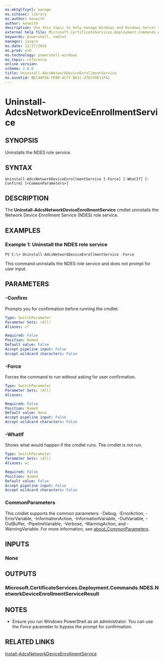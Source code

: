 ```yaml
---
ms.mktglfcycl: manage
ms.sitesec: library
ms.author: kenwith
author: kenwith
description: Use this topic to help manage Windows and Windows Server technologies with Windows PowerShell.
external help file: Microsoft.CertificateServices.Deployment.Commands.dll-Help.xml
keywords: powershell, cmdlet
manager: jasgro
ms.date: 12/27/2016
ms.prod: w10
ms.technology: powershell-windows
ms.topic: reference
online version: 
schema: 2.0.0
title: Uninstall-AdcsNetworkDeviceEnrollmentService
ms.assetid: BD14AF56-FE90-4C77-BA1C-27DC49E11FA1
---
```


# Uninstall-AdcsNetworkDeviceEnrollmentService

## SYNOPSIS
Uninstalls the NDES role service.

## SYNTAX

```
Uninstall-AdcsNetworkDeviceEnrollmentService [-Force] [-WhatIf] [-Confirm] [<CommonParameters>]
```

## DESCRIPTION
The **Uninstall-AdcsNetworkDeviceEnrollmentService** cmdlet uninstalls the Network Device Enrollment Service (NDES) role service.

## EXAMPLES

### Example 1: Uninstall the NDES role service
```
PS C:\> Uninstall-AdcsNetworkDeviceEnrollmentService -Force
```

This command uninstalls the NDES role service and does not prompt for user input.

## PARAMETERS

### -Confirm
Prompts you for confirmation before running the cmdlet.

```yaml
Type: SwitchParameter
Parameter Sets: (All)
Aliases: cf

Required: False
Position: Named
Default value: False
Accept pipeline input: False
Accept wildcard characters: False
```

### -Force
Forces the command to run without asking for user confirmation.

```yaml
Type: SwitchParameter
Parameter Sets: (All)
Aliases: 

Required: False
Position: Named
Default value: None
Accept pipeline input: False
Accept wildcard characters: False
```

### -WhatIf
Shows what would happen if the cmdlet runs.
The cmdlet is not run.

```yaml
Type: SwitchParameter
Parameter Sets: (All)
Aliases: wi

Required: False
Position: Named
Default value: False
Accept pipeline input: False
Accept wildcard characters: False
```

### CommonParameters
This cmdlet supports the common parameters: -Debug, -ErrorAction, -ErrorVariable, -InformationAction, -InformationVariable, -OutVariable, -OutBuffer, -PipelineVariable, -Verbose, -WarningAction, and -WarningVariable. For more information, see [about_CommonParameters](http://go.microsoft.com/fwlink/?LinkID=113216).

## INPUTS

### None

## OUTPUTS

### Microsoft.CertificateServices.Deployment.Commands.NDES.NetworkDeviceEnrollmentServiceResult

## NOTES
* Ensure you run Windows PowerShell as an administrator. You can use the *Force* parameter to bypass the prompt for confirmation.

  

## RELATED LINKS

[Install-AdcsNetworkDeviceEnrollmentService](./Install-AdcsNetworkDeviceEnrollmentService.md)

